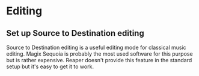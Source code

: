 # Editing

## Set up Source to Destination editing
Source to Destination editing is a useful editing mode for classical music editing. Magix Sequoia is probably the most used software for this purpose but is rather expensive. Reaper doesn't provide this feature in the standard setup but it's easy to get it to work.
